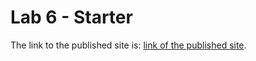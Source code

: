 # Lab 6 - Starter
The link to the published site is: [link of the published site](https://duckduckgo.com).
